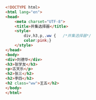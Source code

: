 
<BlogInfo id="49" title="26.并集选择器" author="白日梦想猿" pv=0 read_times=0 pre_cost_time="0分14秒" category="css学习" tag_list="['css学习']" create_time="2020.07.18 17:15:03" update_time="2020.07.18 17:18:52" />

```html
<!DOCTYPE html>
<html lang="en">
<head>
    <meta charset="UTF-8">
    <title>并集选择器</title>
    <style>
        div,h3,p,.ww {   /*并集选择器*/
        color:pink;}
    </style>
</head>
<body>
<div>刘德华</div>
<h3>张学友</h3>
<p>古天乐</p>
<h2>张三</h2>
<h2>李四</h2>
<h2 class="ww">王五</h2>
</body>
</html>
```
